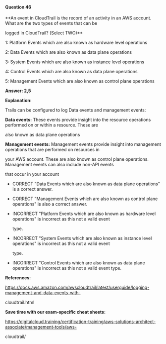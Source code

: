 #### Question  46


**An event in CloudTrail is the record of an activity in an AWS account. What are the two types of events that can be

logged in CloudTrail? (Select TWO)**


1: Platform Events which are also known as hardware level operations


2: Data Events which are also known as data plane operations


3: System Events which are also known as instance level operations


4: Control Events which are also known as data plane operations


5: Management Events which are also known as control plane operations


**Answer: 2,5**


**Explanation:**


Trails can be configured to log Data events and management events:


**Data events:** These events provide insight into the resource operations performed on or within a resource. These are

also known as data plane operations


**Management events:** Management events provide insight into management operations that are performed on resources in

your AWS account. These are also known as control plane operations. Management events can also include non-API events

that occur in your account


- CORRECT "Data Events which are also known as data plane operations" is a correct answer.


- CORRECT "Management Events which are also known as control plane operations" is also a correct answer.


- INCORRECT "Platform Events which are also known as hardware level operations" is incorrect as this not a valid event

  type.


- INCORRECT "System Events which are also known as instance level operations" is incorrect as this not a valid event

  type.


- INCORRECT "Control Events which are also known as data plane operations" is incorrect as this not a valid event type.


**References:**


https://docs.aws.amazon.com/awscloudtrail/latest/userguide/logging-management-and-data-events-with-

cloudtrail.html


**Save time with our exam-specific cheat sheets:**


https://digitalcloud.training/certification-training/aws-solutions-architect-associate/management-tools/aws-

cloudtrail/

